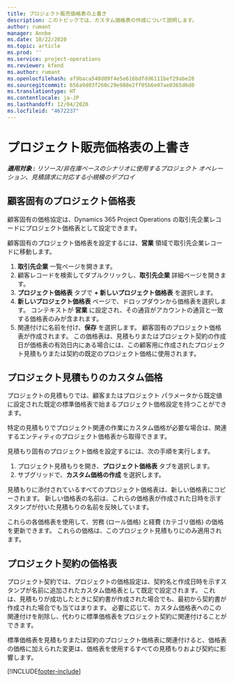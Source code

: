 ```yaml
---
title: プロジェクト販売価格表の上書き
description: このトピックでは、カスタム価格表の作成について説明します。
author: rumant
manager: Annbe
ms.date: 10/22/2020
ms.topic: article
ms.prod: ''
ms.service: project-operations
ms.reviewer: kfend
ms.author: rumant
ms.openlocfilehash: af9baca540d89f4e5e616bdfdd6111bef29abe28
ms.sourcegitcommit: 656a9d03f260c29e988e2ff05b6e07ae0365d6d0
ms.translationtype: HT
ms.contentlocale: ja-JP
ms.lasthandoff: 12/04/2020
ms.locfileid: "4672237"
---
```

# <a name="override-project-sales-price-lists"></a>プロジェクト販売価格表の上書き

_**適用対象 :** リソース/非在庫ベースのシナリオに使用するプロジェクト オペレーション、見積請求に対応する小規模のデプロイ_

## <a name="customer-specific-project-price-lists"></a>顧客固有のプロジェクト価格表

顧客固有の価格協定は、Dynamics 365 Project Operations の取引先企業レコードにプロジェクト価格表として設定できます。

顧客固有のプロジェクト価格表を設定するには、**営業** 領域で取引先企業レコードに移動します。

1. **取引先企業** 一覧ページを開きます。
2. 顧客レコードを検索してダブルクリックし、**取引先企業** 詳細ページを開きます。
3. **プロジェクト価格表** タブで **+ 新しいプロジェクト価格表** を選択します。
4. **新しいプロジェクト価格表** ページで、ドロップダウンから価格表を選択します。 コンテキストが **営業** に設定され、その通貨がアカウントの通貨と一致する価格表のみが含まれます。
5. 関連付けに名前を付け、**保存** を選択します。 顧客固有のプロジェクト価格表が作成されます。 この価格表は、見積もりまたはプロジェクト契約の作成日が価格表の有効日内にある場合には、この顧客用に作成されたプロジェクト見積もりまたは契約の既定のプロジェクト価格に使用されます。

## <a name="custom-pricing-on-project-quotes"></a>プロジェクト見積もりのカスタム価格

プロジェクトの見積もりでは、顧客またはプロジェクト パラメータから既定値に設定された既定の標準価格表で始まるプロジェクト価格設定を持つことができます。

特定の見積もりでプロジェクト関連の作業にカスタム価格が必要な場合は、関連するエンティティのプロジェクト価格表から取得できます。

見積もり固有のプロジェクト価格を設定するには、次の手順を実行します。

1. プロジェクト見積もりを開き、**プロジェクト価格表** タブを選択します。
2. サブグリッドで、**カスタム価格の作成** を選択します。

見積もりに添付されているすべてのプロジェクト価格表は、新しい価格表にコピーされます。 新しい価格表の名前は、これらの価格表が作成された日時を示すスタンプが付いた見積もりの名前を反映しています。

これらの各価格表を使用して、労務 (ロール価格) と経費 (カテゴリ価格) の価格を更新できます。 これらの価格は、このプロジェクト見積もりにのみ適用されます。

## <a name="price-lists-on-a-project-contract"></a>プロジェクト契約の価格表

プロジェクト契約では、プロジェクトの価格設定は、契約名と作成日時を示すスタンプが名前に追加されたカスタム価格表として既定で設定されます。 これは、見積もりが成功したときに契約書が作成された場合でも、最初から契約書が作成された場合でも当てはまります。 必要に応じて、カスタム価格表へのこの関連付けを削除し、代わりに標準価格表をプロジェクト契約に関連付けることができます。

標準価格表を見積もりまたは契約のプロジェクト価格表に関連付けると、価格表の価格に加えられた変更は、価格表を使用するすべての見積もりおよび契約に影響します。


[!INCLUDE[footer-include](../includes/footer-banner.md)]